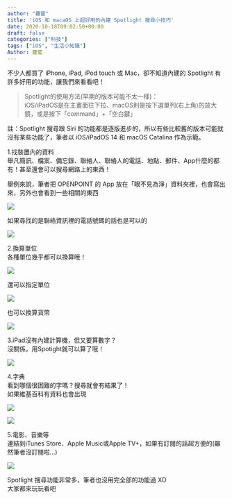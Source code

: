 ```yaml
---
author: "蘿蔔"
title: 'iOS 和 macaOS 上超好用的內建 Spotlight 搜尋小技巧'
date: 2020-10-18T09:02:50+00:00
draft: false
categories: ["科技"]
tags: ["iOS", "生活小知識"]
Author: 蘿蔔
---
```


不少人都買了 iPhone, iPad, iPod touch 或 Mac，卻不知道內建的 Spotlight 有許多好用的功能，讓我們來看看吧！

> Spotlight的使用方法(早期的版本可能不太一樣)：  
> iOS/iPadOS是在主畫面往下拉、macOS則是按下選單列(右上角)的放大鏡，或是按下「command」+「空白鍵」

註：Spotlight 搜尋跟 Siri 的功能都是逐版進步的，所以有些比較舊的版本可能就沒有某些功能了，筆者以 iOS/iPadOS 14 和 macOS Catalina 作為示範。

1.找裝置內的資料  
舉凡簡訊、檔案、備忘錄、聯絡人、聯絡人的電話、地點、郵件、App什麼的都有！甚至還會可以搜尋網路上的東西！

舉例來說，筆者把 OPENPOINT 的 App 放在「眼不見為淨」資料夾裡，也會寫出來，另外也會看到一些相關的東西

![](https://static-a1.steveyi.net/media/blog/2020101805554594-scaled.jpeg)

如果尋找的是聯絡資訊裡的電話號碼的話也是可以的

![](https://static-a1.steveyi.net/media/blog/2020101806020278.png)

2.換算單位  
各種單位幾乎都可以換算哦！  

![](https://static-a1.steveyi.net/media/blog/2020101808281619.png)

還可以指定單位

![](https://static-a1.steveyi.net/media/blog/2020101808285965.png)

也可以換算貨幣

![](https://static-a1.steveyi.net/media/blog/2020101808303857.png)

3.iPad沒有內建計算機，但又要算數字？  
沒關係，用Spotight就可以算了哦！

![](https://static-a1.steveyi.net/media/blog/2020101808380585.jpeg)

4.字典  
看到哪個很困難的字嗎？搜尋就會有結果了！  
如果維基百科有資料也會出現

![](https://static-a1.steveyi.net/media/blog/2020101808585213.jpeg)

![](https://static-a1.steveyi.net/media/blog/2020101808585871.jpeg)

5.電影、音樂等  
連結到iTunes Store、Apple Music或Apple TV+，如果有訂閱的話超方便的(雖然筆者沒訂閱啦...)

![](https://static-a1.steveyi.net/media/blog/2020101808474679.jpg)

Spotlight 搜尋功能非常多，筆者也沒用完全部的功能過 XD  
大家都來玩玩看吧

